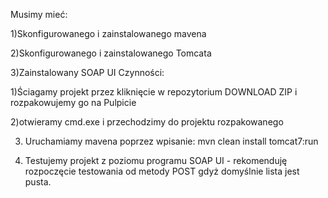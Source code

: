 Musimy mieć:

1)Skonfigurowanego i zainstalowanego mavena

2)Skonfigurowanego i zainstalowanego Tomcata 

3)Zainstalowany SOAP UI
Czynności:

1)Ściagamy projekt przez kliknięcie w repozytorium DOWNLOAD ZIP i rozpakowujemy go na Pulpicie

2)otwieramy cmd.exe i przechodzimy do projektu rozpakowanego

3) Uruchamiamy mavena poprzez wpisanie: mvn clean install tomcat7:run

4) Testujemy projekt z poziomu programu SOAP UI - rekomenduję rozpoczęcie testowania od metody POST gdyż domyślnie
lista jest pusta.
